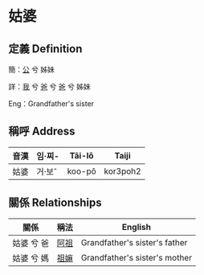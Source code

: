 # 姑婆
## 定義 Definition
簡：[公](member8.md) 兮 姊妹

詳：[我](member1.md) 兮 [爸](member2.md) 兮 [爸](member8.md) 兮 姊妹

Eng：Grandfather's sister

## 稱呼 Address

音漢 | 임·찌- | Tâi-lô | Taiji
--- | --- | --- | --- 
姑婆 | 거·보ˆ | koo-pô | kor3poh2 


## 關係 Relationships

關係 | 稱法 | English
--- | --- | --- 
姑婆 兮 爸 | [阿祖](member29.md) | Grandfather's sister's father
姑婆 兮 媽 | [祖嫲](member30.md) | Grandfather's sister's mother
